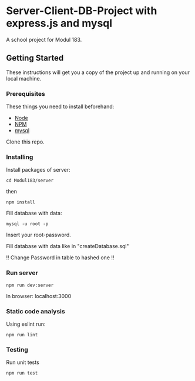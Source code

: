 # Server-Client-DB-Project with express.js and mysql

A school project for Modul 183.

## Getting Started

These instructions will get you a copy of the project up and running on your local machine.

### Prerequisites

These things you need to install beforehand:

- [Node](https://nodejs.org/en/)
- [NPM](https://www.npmjs.com/get-npm)
- [mysql](https://wiki.ubuntuusers.de/MySQL/)

Clone this repo.

### Installing

Install packages of server:

```
cd Modul183/server
```
then
```
npm install
```

Fill database with data:

```
mysql -u root -p
```

Insert your root-password.

Fill database with data like in "createDatabase.sql"

!! Change Password in table to hashed one !!

### Run server
```
npm run dev:server
```

In browser: localhost:3000

### Static code analysis

Using eslint run:

```
npm run lint
```
### Testing

Run unit tests

```
npm run test
```